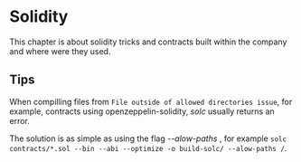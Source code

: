 # Solidity

This chapter is about solidity tricks and contracts built within the company and where were they used.

## Tips
When compilling files from `File outside of allowed directories issue`, for example, contracts using openzeppelin-solidity, *solc* usually returns an error.

The solution is as simple as using the flag *--alow-paths <path>*, for example `solc contracts/*.sol --bin --abi --optimize -o build-solc/ --alow-paths /`.
